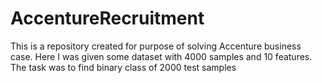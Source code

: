 # AccentureRecruitment
This is a repository created for purpose of solving Accenture business case. Here I was given some dataset with 4000 samples and 10 features.
The task was to find binary class of 2000 test samples

